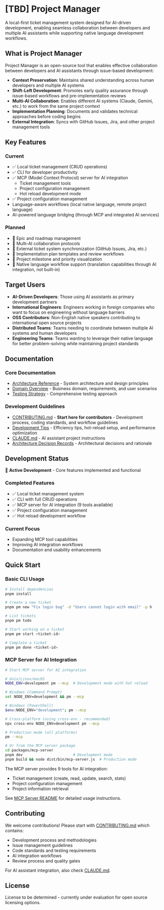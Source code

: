 # [TBD] Project Manager

A local-first ticket management system designed for AI-driven development, enabling seamless collaboration between developers and multiple AI assistants while supporting native language development workflows.

## What is Project Manager

Project Manager is an open-source tool that enables effective collaboration between developers and AI assistants through issue-based development:

- **Context Preservation**: Maintains shared understanding across human developers and multiple AI systems
- **Shift-Left Development**: Promotes early quality assurance through issue-based workflows and pre-implementation reviews
- **Multi-AI Collaboration**: Enables different AI systems (Claude, Gemini, etc.) to work from the same project context
- **Implementation Planning**: Documents and validates technical approaches before coding begins
- **External Integration**: Syncs with GitHub Issues, Jira, and other project management tools

## Key Features

### Current

- ✅ Local ticket management (CRUD operations)
- ✅ CLI for developer productivity
- ✅ MCP (Model Context Protocol) server for AI integration
  - Ticket management tools
  - Project configuration management
  - Hot reload development mode
- ✅ Project configuration management
- Language-aware workflows (local native language, remote project language)
- AI-powered language bridging (through MCP and integrated AI services)

### Planned

- 🔄 Epic and roadmap management
- 🔄 Multi-AI collaboration protocols
- 🔄 External ticket system synchronization (GitHub Issues, Jira, etc.)
- 🔄 Implementation plan templates and review workflows
- 🔄 Project milestone and priority visualization
- 🔄 Native language workflow support (translation capabilities through AI integration, not built-in)

## Target Users

- **AI-Driven Developers**: Those using AI assistants as primary development partners
- **International Engineers**: Engineers working in foreign companies who want to focus on engineering without language barriers
- **OSS Contributors**: Non-English native speakers contributing to international open source projects
- **Distributed Teams**: Teams needing to coordinate between multiple AI systems and human developers
- **Engineering Teams**: Teams wanting to leverage their native language for better problem-solving while maintaining project standards

## Documentation

### Core Documentation

- [Architecture Reference](./docs/reference/architecture.md) - System architecture and design principles
- [Domain Overview](./docs/explanation/domain-overview.md) - Business domain, requirements, and user scenarios
- [Testing Strategy](./docs/guides/testing-strategy.md) - Comprehensive testing approach

### Development Guidelines

- [CONTRIBUTING.md](./CONTRIBUTING.md) - **Start here for contributors** - Development process, coding standards, and workflow guidelines
- [Development Tips](./docs/guides/development-tips.md) - Efficiency tips, hot-reload setup, and performance optimization
- [CLAUDE.md](./CLAUDE.md) - AI assistant project instructions
- [Architecture Decision Records](./docs/explanation/adr/README.md) - Architectural decisions and rationale

## Development Status

🔨 **Active Development** - Core features implemented and functional

### Completed Features

- ✅ Local ticket management system
- ✅ CLI with full CRUD operations
- ✅ MCP server for AI integration (9 tools available)
- ✅ Project configuration management
- ✅ Hot reload development workflow

### Current Focus

- Expanding MCP tool capabilities
- Improving AI integration workflows
- Documentation and usability enhancements

## Quick Start

### Basic CLI Usage

```bash
# Install dependencies
pnpm install

# Create a new ticket
pnpm pm new "Fix login bug" -d "Users cannot login with email" -p h

# List tickets
pnpm pm todo

# Start working on a ticket
pnpm pm start <ticket-id>

# Complete a ticket
pnpm pm done <ticket-id>
```

### MCP Server for AI Integration

```bash
# Start MCP server for AI integration

# Unix/Linux/macOS
NODE_ENV=development pm --mcp  # Development mode with hot reload

# Windows (Command Prompt)
set NODE_ENV=development && pm --mcp

# Windows (PowerShell)
$env:NODE_ENV="development"; pm --mcp

# Cross-platform (using cross-env - recommended)
npx cross-env NODE_ENV=development pm --mcp

# Production mode (all platforms)
pm --mcp

# Or from the MCP server package
cd packages/mcp-server
pnpm dev                       # Development mode
pnpm build && node dist/bin/mcp-server.js  # Production mode
```

The MCP server provides 9 tools for AI integration:

- Ticket management (create, read, update, search, stats)
- Project configuration management
- Project information retrieval

See [MCP Server README](./packages/mcp-server/README.md) for detailed usage instructions.

## Contributing

We welcome contributions! Please start with [CONTRIBUTING.md](./CONTRIBUTING.md) which contains:

- Development process and methodologies
- Issue management guidelines
- Code standards and testing requirements
- AI integration workflows
- Review process and quality gates

For AI assistant integration, also check [CLAUDE.md](./CLAUDE.md).

## License

License to be determined - currently under evaluation for open source licensing options.
